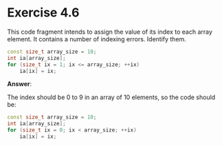 # Exercise 4.6

This code fragment intends to assign the value of its index to each array element. It contains a number of indexing errors. Identify them.

```cpp
const size_t array_size = 10;
int ia[array_size];
for (size_t ix = 1; ix <= array_size; ++ix)
    ia[ix] = ix;
```

**Answer**:

The index should be 0 to 9 in an array of 10 elements, so the code should be:

```cpp
const size_t array_size = 10;
int ia[array_size];
for (size_t ix = 0; ix < array_size; ++ix)
    ia[ix] = ix;
```